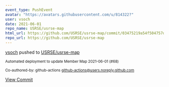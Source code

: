 ```yaml
---
event_type: PushEvent
avatar: "https://avatars.githubusercontent.com/u/814322?"
user: vsoch
date: 2021-06-01
repo_name: USRSE/usrse-map
html_url: https://github.com/USRSE/usrse-map/commit/03475219a54f504757dbeb79649efe2b89fc051c
repo_url: https://github.com/USRSE/usrse-map
---
```


<a href='https://github.com/vsoch' target='_blank'>vsoch</a> pushed to <a href='https://github.com/USRSE/usrse-map' target='_blank'>USRSE/usrse-map</a>

<small>Automated deployment to update Member Map 2021-06-01 (#68)

Co-authored-by: github-actions <github-actions@users.noreply.github.com></small>

<a href='https://github.com/USRSE/usrse-map/commit/03475219a54f504757dbeb79649efe2b89fc051c' target='_blank'>View Commit</a>
